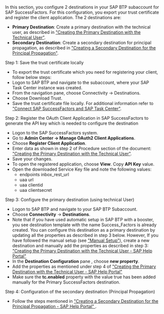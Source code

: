 In this section, you configure 2 destinations in your SAP BTP subaccount for SAP SuccessFactors. For this configuration, you export your trust certificate and register the client application. The 2 destinations are:

- **Primary Destination**: Create a primary destination with the technical user, as described in ["Creating the Primary Destination with the Technical User"](https://help.sap.com/docs/TASK_CENTER/08cbda59b4954e93abb2ec85f1db399d/dc5407b42c7e435b8124ee7a0816249c.html).
- **Secondary Destination**: Create a secondary destination for principal propagation, as described in ["Creating a Secondary Destination for the Principal Propagation"](https://help.sap.com/docs/TASK_CENTER/08cbda59b4954e93abb2ec85f1db399d/bf657f8adefa4a468aa3c71783fca291.html).

Step 1: Save the trust certificate locally

- To export the trust certificate which you need for registering your client, follow below steps: 
- Logon to SAP BTP and navigate to the subaccount, where your SAP Task Center instance was created. 
- From the navigation pane, choose Connectivity -> Destinations.
- Choose Download Trust.
- Save the trust certificate file locally.
For additional information refer to ["Connect SAP SuccessFactors and SAP Task Center"](https://help.sap.com/docs/TASK_CENTER/08cbda59b4954e93abb2ec85f1db399d/eae23f3a679d481295ff05bdb322f859.html).

Step 2: Register the OAuth Client Application in SAP SuccessFactors to generate the API key which is needed to configure the destination

- Logon to the SAP SuccessFactors system.
- Go to **Admin Center -> Manage OAuth2 Client Applications**.
- Choose **Register Client Application**.
- Enter data as shown in step 2 of Procedure section of the document: ["Creating the Primary Destination with the Technical User"](https://help.sap.com/docs/TASK_CENTER/08cbda59b4954e93abb2ec85f1db399d/dc5407b42c7e435b8124ee7a0816249c.html).
- Save your changes.
- To open the registered application, choose **View**. Copy **API Key** value. 
- Open the downloaded Service Key file and note the following values: 
    - endpoints  inbox_rest_url
    - uaa  url
    - uaa  clientid
    - uaa  clientsecret

Step 3: Configure the primary destination (using technical User)

- Logon to SAP BTP and navigate to your SAP BTP Subaccount.
- Choose **Connectivity** -> **Destinations**.
- Note that if you have used automatic setup in SAP BTP with a booster, you see destination template with the name Success_Factors is already created. You can configure this destination as a primary destination by updating all the properties as described in step 3 below. However, If you have followed the manual setup (see ["Manual Setup"](https://help.sap.com/docs/TASK_CENTER/08cbda59b4954e93abb2ec85f1db399d/0f00d3d3e2ab460c856d409c469fb4f1.html)), create a new destination and manually add the properties as described in step 3:
["Creating the Primary Destination with the Technical User - SAP Help Portal"](https://help.sap.com/docs/TASK_CENTER/08cbda59b4954e93abb2ec85f1db399d/dc5407b42c7e435b8124ee7a0816249c.html)
- In the **Destination Configuration** pane , choose **new property**.
- Add the properties as mentioned under step 4 of ["Creating the Primary Destination with the Technical User - SAP Help Portal"](https://help.sap.com/docs/TASK_CENTER/08cbda59b4954e93abb2ec85f1db399d/dc5407b42c7e435b8124ee7a0816249c.html)
- Make sure the **tc.enabled** property with the value true has been added manually for the Primary SuccessFactors destination.

Step 4: Configuration of the secondary destination (Principal Propagation)

- Follow the steps mentioned in ["Creating a Secondary Destination for the Principal Propagation - SAP Help Portal" ](https://help.sap.com/docs/TASK_CENTER/08cbda59b4954e93abb2ec85f1db399d/bf657f8adefa4a468aa3c71783fca291.html).